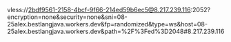 vless://2bdf9561-2158-4bcf-9f66-214ed59b6ec5@8.217.239.116:2052?encryption=none&security=none&sni=08-25alex.bestlangjava.workers.dev&fp=randomized&type=ws&host=08-25alex.bestlangjava.workers.dev&path=%2F%3Fed%3D2048#8.217.239.116
